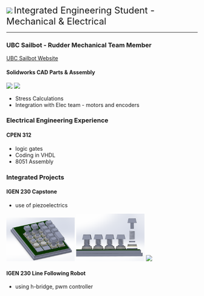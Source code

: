 

<br/>
<img src="https://github.com/ko-vera/ko-vera.github.io/assets/91451073/cd6c7775-5e18-4cb7-b367-4364af5e81c0" width="110"> <font size ="5">Integrated Engineering Student - Mechanical & Electrical</font>  

----
### UBC Sailbot - Rudder Mechanical Team Member
[UBC Sailbot Website](https://www.ubcsailbot.org/)
#### Solidworks CAD Parts & Assembly
<img src="https://github.com/ko-vera/ko-vera.github.io/assets/91451073/18be7fbe-1d6d-4935-bb8d-18311dc1d2e1" width="180"> <img src="https://github.com/ko-vera/ko-vera.github.io/assets/91451073/dcda9d7b-4d81-40f5-aba7-b0ffed2962ce" width="300">

- Stress Calculations
- Integration with Elec team - motors and encoders


### Electrical Engineering Experience
#### CPEN 312
- logic gates
- Coding in VHDL 
- 8051 Assembly

  
### Integrated Projects
#### IGEN 230 Capstone
- use of piezoelectrics
<img src="/assets/numpadbreakdown" width="180">
<img src="/assets/numpadexploded" width="180">
<img src="/assets/numpadgif" width="180">

  
#### IGEN 230 Line Following Robot
- using h-bridge, pwm controller

